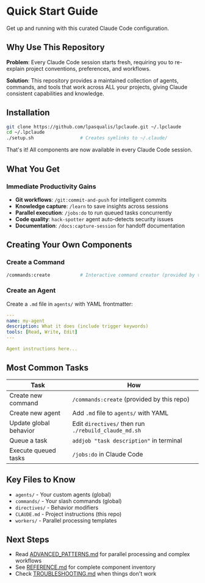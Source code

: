 # Quick Start Guide

Get up and running with this curated Claude Code configuration.

## Why Use This Repository

**Problem**: Every Claude Code session starts fresh, requiring you to re-explain project conventions, preferences, and workflows.

**Solution**: This repository provides a maintained collection of agents, commands, and tools that work across ALL your projects, giving Claude consistent capabilities and knowledge.

## Installation
```bash
git clone https://github.com/lpasqualis/lpclaude.git ~/.lpclaude
cd ~/.lpclaude
./setup.sh                 # Creates symlinks to ~/.claude/
```

That's it! All components are now available in every Claude Code session.

## What You Get

### Immediate Productivity Gains
- **Git workflows**: `/git:commit-and-push` for intelligent commits
- **Knowledge capture**: `/learn` to save insights across sessions
- **Parallel execution**: `/jobs:do` to run queued tasks concurrently
- **Code quality**: `hack-spotter` agent auto-detects security issues
- **Documentation**: `/docs:capture-session` for handoff documentation

## Creating Your Own Components

### Create a Command
```bash
/commands:create           # Interactive command creator (provided by this repo)
```

### Create an Agent
Create a `.md` file in `agents/` with YAML frontmatter:
```yaml
---
name: my-agent
description: What it does (include trigger keywords)
tools: [Read, Write, Edit]
---

Agent instructions here...
```

## Most Common Tasks

| Task | How |
|------|-----|
| Create new command | `/commands:create` (provided by this repo) |
| Create new agent | Add `.md` file to `agents/` with YAML |
| Update global behavior | Edit `directives/` then run `./rebuild_claude_md.sh` |
| Queue a task | `addjob "task description"` in terminal |
| Execute queued tasks | `/jobs:do` in Claude Code |

## Key Files to Know
- `agents/` - Your custom agents (global)
- `commands/` - Your slash commands (global)
- `directives/` - Behavior modifiers
- `CLAUDE.md` - Project instructions (this repo)
- `workers/` - Parallel processing templates

## Next Steps
- Read [ADVANCED_PATTERNS.md](ADVANCED_PATTERNS.md) for parallel processing and complex workflows
- See [REFERENCE.md](REFERENCE.md) for complete component inventory
- Check [TROUBLESHOOTING.md](TROUBLESHOOTING.md) when things don't work